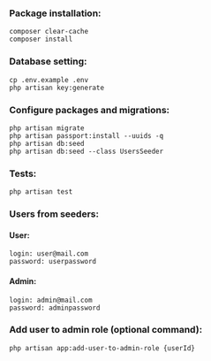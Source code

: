 ### Package installation:
```
composer clear-cache
composer install
```

### Database setting:
```
cp .env.example .env
php artisan key:generate
```

### Configure packages and migrations:
```
php artisan migrate
php artisan passport:install --uuids -q
php artisan db:seed
php artisan db:seed --class UsersSeeder
```

### Tests:
```
php artisan test
```

### Users from seeders:

#### User:
```
login: user@mail.com
password: userpassword
```

#### Admin:
```
login: admin@mail.com
password: adminpassword
```

### Add user to admin role (optional command):
```
php artisan app:add-user-to-admin-role {userId}
```
